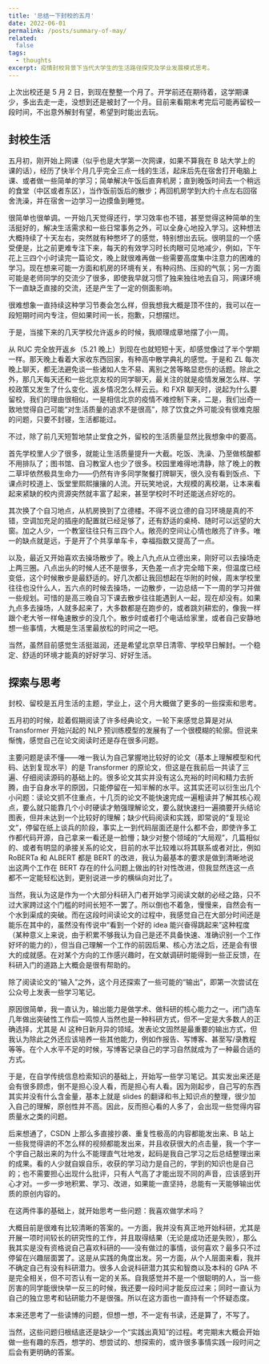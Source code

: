 ```yaml
---
title: '总结一下封校的五月'
date: 2022-06-01
permalink: /posts/summary-of-may/
related:
  false
tags:
  - thoughts
excerpt: 疫情封校背景下当代大学生的生活路径探究及学业发展模式思考。
---
```


上次出校还是 5 月 2 日，到现在整整一个月了。开学前还在期待着，这学期课少，多出去走一走，没想到还是被封了一个月。目前来看期末考完后可能再留校一段时间，不出意外解封有望，希望到时能出去玩。

## 封校生活

五月初，刚开始上网课（似乎也是大学第一次网课，如果不算我在 B 站大学上的课的话），经历了快半个月几乎完全三点一线的生活，起床后先在宿舍打开电脑上课、或者做一些简单的学习；简单解决午饭后直奔机房；直到晚饭时间去一个稍远的食堂（中区或者东区），当作饭前饭后的散步；再回机房学到大约十点左右回宿舍洗澡，并在宿舍一边学习一边摸鱼到睡觉。

很简单也很单调。一开始几天觉得还行，学习效率也不错，甚至觉得这种简单的生活挺好的，解决生活需求和一些日常事务之外，可以全身心地投入学习。这种想法大概持续了十天左右，突然就有种憋坏了的感觉，特别想出去玩。很明显的一个感受便是，比之前更难专注下来，每天的有效学习时长肉眼可见地减少，例如，下午花上三四个小时读完一篇论文，晚上就很难再做一些需要高度集中注意力的困难的学习。现在想来可能一方面和机房的环境有关，有种闷热、压抑的气氛；另一方面可能是老师同学的交流少了很多，即使我早就习惯了独来独往地去自习，网课环境下一直缺乏直接的交流，还是产生了一定的侧面影响。

很难想象一直持续这种学习节奏会怎么样，但我想我大概是顶不住的，我可以在一段短期时间内专注，但如果时间一长，抱歉，只想摆烂。

于是，当接下来的几天学校允许返乡的时候，我顺理成章地摆了小一周。

从 RUC 完全放开返乡（5.21 晚上）到现在也就短短十天，却感觉像过了半个学期一样。那天晚上看着大家收东西回家，有种高中散学典礼的感觉。于是和 ZL 每次晚上聊天，都无法避免谈一些诸如人生不易、离别之苦等略显悲伤的话题。除此之外，那几天每天还和一些北京友校的同学聊天，最关注的就是疫情发展怎么样、学校政策又发生了什么变化、返乡情况怎么样云云。和 FXR 聊天时，说起为什么要留校，我们的理由很相似，一是相信北京的疫情不难控制下来，二是，我们出奇一致地觉得自己可能“对生活质量的追求不是很高”，除了饮食之外可能没有很难克服的问题，只要不封寝，生活都能过。

不过，除了前几天短暂地禁止堂食之外，留校的生活质量显然比我想象中的要高。

首先学校里人少了很多，就能让生活质量提升一大截。吃饭、洗澡、乃至做核酸都不用排队了；图书馆、自习教室人也少了很多。校园里难得地清静，除了晚上的教二草坪依然极具生命力——仍然有许多同学聚餐打牌聊天，很久没有看到饭点、下课点时校道上、饭堂里熙熙攘攘的人流。开玩笑地说，大规模的离校潮，让本来看起来紧缺的校内资源突然就丰富了起来，甚至学校时不时还能送点好吃的。

其次换了个自习地点，从机房换到了立德楼。不得不说立德的自习环境是真的不错，空调加充足的插座的配置就已经足够了，还有舒适的桌椅、随时可以远望的大窗。加之人少，一个教室往往只有三四个人。敞亮的空间让心情也敞亮了许多。唯一的缺点就是远，于是开了个共享单车卡，幸福指数又提高了一点。

以及，最近又开始喜欢去操场散步了。晚上八九点从立德出来，刚好可以去操场走上两三圈。八点出头的时候人还不是很多，天色差一点才完全暗下来，但温度已经变低，这个时候散步是最舒适的。好几次都让我回想起在华附的时候，周末学校里往往也没什么人，五六点的时候去操场，一边散步，一边总结一下一周的学习并做一些规划。可惜的是高三晚自习下课去散步往往能遇到人一起，现在却没有。如果九点多去操场，人就多起来了，大多数都是在跑步的，或者跳刘耕宏的，像我一样跟个老大爷一样龟速散步的没几个。散步时或者打个电话给家里，或者自己安静地想一些事情，大概是生活里最放松的时间之一吧。

当然，虽然目前感觉生活挺滋润，还是希望北京早日清零、学校早日解封。一个稳定、舒适的环境才能真的好好学习、好好生活。

## 探索与思考

封校、留校是五月生活的主题，学业上，这个月大概做了更多的一些探索和思考。

五月初的时候，趁着假期阅读了许多经典论文，一轮下来感觉总算是对从 Transformer 开始兴起的 NLP 预训练模型的发展有了一个很模糊的轮廓。但说来惭愧，感觉自己在论文阅读时还是存在很多问题。

主要问题是读不懂——唯一我认为自己掌握地比较好的论文（基本上理解模型和代码、达到复现水平）的是 Transformer 的原论文，但这是在我前后一共读了三遍、仔细阅读源码的基础上的。很多论文其实并没有这么充裕的时间和精力去折腾，由于自身水平的原因，只能停留在一知半解的水平。这其实还可以衍生出几个小问题：读论文抓不住重点，十几页的论文不能快速完成一遍粗读并了解其核心观点，要么就只能靠几个小时硬读才勉强理解论文，要么就快速扫一遍摘要开头结论图表，但并未达到一个比较好的理解；缺少代码阅读和实践，即常说的“复现论文”，停留在纸上谈兵的阶段，事实上一到代码层面还是什么都不会，即使许多工作都代码开源，自己拿来一看还是一脸懵；缺少对整个领域的“大局观”，几篇相似的、或者有明显的承接关系的论文，目前的水平比较难以将其联系或者对比，例如 RoBERTa 和 ALBERT 都是 BERT 的改进，我认为最基本的要求是做到清晰地说出这两个工作在 BERT 存在的什么问题上做出的针对性改进，但我显然连这一点都不一定能轻松达到，更别说进一步的横纵向对比了。

当然，我认为这是作为一个大部分科研入门者开始学习阅读文献的必经之路，只不过大家跨过这个门槛的时间长短不一罢了。所以倒也不着急，慢慢来，自然会有一个水到渠成的突破。而在这段时间读论文的过程中，我感觉自己在大部分时间还是能乐在其中的，虽然没有传说中“看到一个好的 idea 能兴奋得跳起来”这种程度（某种意义上来说，由于积累不够我认为自己是还不具备快速、准确识别一个工作好坏的能力的），但当自己理解一个工作的前因后果、核心方法之后，还是会有很大的成就感。在对某个方向的工作感兴趣时，在文献调研时能得到一些正反馈，在科研入门的道路上大概会是很有帮助的。

除了阅读论文的“输入”之外，这个月还探索了一些可能的“输出”，即第一次尝试在公众号上发表一些学习笔记。

原因很简单，我一直认为，输出能力是做学术、做科研的核心能力之一。闭门造车几年做出突破性工作后一鸣惊人当然也是一种科研方式，但不一定是大多数人的正确选择，尤其是 AI 这种日新月异的领域。发表论文固然是最重要的输出方式，但我认为除此之外还应该培养一些其他能力，例如作报告、写博客、甚至写/录教程等等。在个人水平不足的时候，写博客记录自己的学习自然就成为了一种最合适的方式。

于是，在自学传统信息检索知识的基础上，开始写一些学习笔记。其实发出来还是会有很多顾虑，倒不是担心没人看，而是担心有人看。因为刚起步，自己写的东西其实并没有什么含金量，基本上就是 slides 的翻译和书上知识点的整理，很少加入自己的理解，原创性并不高。因此，反而担心看的人多了，会出现一些觉得内容质量水之类的问题。

后来想通了，CSDN 上那么多直接抄袭、重复性极高的内容都能发出来、B 站上一些我觉得讲的不怎么样的视频都能发出来，并且收获很大的点击量，我一个字一个字自己敲出来的为什么不能理直气壮地发，起码是我自己学习之后总结整理出来的成果。看的人少就自娱自乐，收获的学习动力是自己的，学到的知识也是自己的；也不需要担心出现什么批评，只有人气高了才能出现不同的声音，应该感到开心才对。一步一步地积累、学习、改进，如果能一直坚持，总能有一天能够输出优质的原创内容的。

在这两件事的基础上，就开始思考一些问题：我喜欢做学术吗？

大概目前是很难有比较清晰的答案的。一方面，我并没有真正地开始科研，尤其是开展一项时间较长的研究性的工作，并且取得结果（无论是成功还是失败），那么我其实是没有资格说自己喜欢科研的——没有做过的事情，谈何喜欢？最多只不过停留在兴趣层面罢了。这是从实践的角度出发。另一方面，从个人层面来看，我并不确定自己有没有科研潜力。很多人会说科研潜力其实和智商以及本科的 GPA 不是完全相关，但不可否认有一定的关系。自我感觉并不是一个很聪明的人，当一些厉害的同学能很快举一反三的时候，我还要一段时间才能反应过来；同时一直认为自己的独立思考和钻研能力不是很强。所以在这方面也一直持有一个怀疑态度。

本来还思考了一些读博的问题，但想一想，不一定有书读，还是算了，不写了。

当然，这些问题归根结底还是缺少一个“实践出真知”的过程。考完期末大概会开始做一些有趣的东西，想学的、想尝试的、想探索的，或许很多事情实践一段时间之后会有更明确的答案。